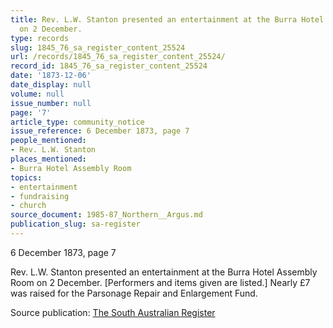 ```yaml
---
title: Rev. L.W. Stanton presented an entertainment at the Burra Hotel Assembly Room
  on 2 December.
type: records
slug: 1845_76_sa_register_content_25524
url: /records/1845_76_sa_register_content_25524/
record_id: 1845_76_sa_register_content_25524
date: '1873-12-06'
date_display: null
volume: null
issue_number: null
page: '7'
article_type: community_notice
issue_reference: 6 December 1873, page 7
people_mentioned:
- Rev. L.W. Stanton
places_mentioned:
- Burra Hotel Assembly Room
topics:
- entertainment
- fundraising
- church
source_document: 1985-87_Northern__Argus.md
publication_slug: sa-register
---
```


6 December 1873, page 7

Rev. L.W. Stanton presented an entertainment at the Burra Hotel Assembly Room on 2 December.  [Performers and items given are listed.]  Nearly £7 was raised for the Parsonage Repair and Enlargement Fund.

Source publication: [The South Australian Register](/publications/sa-register/)
